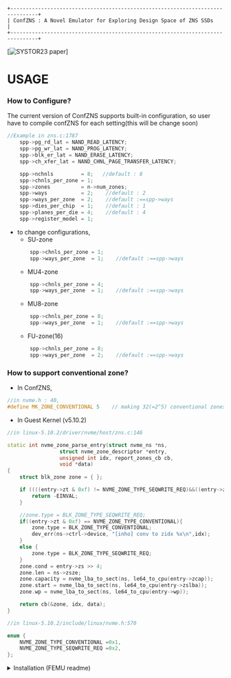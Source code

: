 ```
+-------------------------------------------------------------------------------+
| ConfZNS : A Novel Emulator for Exploring Design Space of ZNS SSDs             |
+-------------------------------------------------------------------------------+
```
[![SYSTOR23 paper](https://doi.org/https://doi.org/10.1145/3579370.3594772)]

# USAGE
### How to Configure?
The current version of ConfZNS supports built-in configuration, so user have to compile confZNS for each setting(this will be change soon)
```c++
//Example in zns.c:1787
    spp->pg_rd_lat = NAND_READ_LATENCY;
    spp->pg_wr_lat = NAND_PROG_LATENCY;
    spp->blk_er_lat = NAND_ERASE_LATENCY;
    spp->ch_xfer_lat = NAND_CHNL_PAGE_TRANSFER_LATENCY;

    spp->nchnls         = 8;   //default : 8
    spp->chnls_per_zone = 1;   
    spp->zones          = n->num_zones;     
    spp->ways           = 2;    //default : 2
    spp->ways_per_zone  = 2;    //default :==spp->ways
    spp->dies_per_chip  = 1;    //default : 1
    spp->planes_per_die = 4;    //default : 4
    spp->register_model = 1;    
```
* to change configurations, 
  * SU-zone
  ```c++
      spp->chnls_per_zone = 1;   
      spp->ways_per_zone  = 1;    //default :==spp->ways
  ```
  * MU4-zone
  ```c++
      spp->chnls_per_zone = 4;    
      spp->ways_per_zone  = 1;    //default :==spp->ways
  ```
  * MU8-zone
  ```c++
      spp->chnls_per_zone = 8;    
      spp->ways_per_zone  = 1;    //default :==spp->ways
  ```
  * FU-zone(16)
  ```c++
      spp->chnls_per_zone = 8;    
      spp->ways_per_zone  = 2;    //default :==spp->ways
  ```
  
### How to support conventional zone?

* In ConfZNS, 
```c++
//in nvme.h : 40, 
#define MK_ZONE_CONVENTIONAL 5    // making 32(=2^5) conventional zones 

```
* In Guest Kernel (v5.10.2)
```c++
//in linux-5.10.2/driver/nvme/host/zns.c:146 

static int nvme_zone_parse_entry(struct nvme_ns *ns,
				 struct nvme_zone_descriptor *entry,
				 unsigned int idx, report_zones_cb cb,
				 void *data)
{
	struct blk_zone zone = { };

	if ((((entry->zt & 0xf) != NVME_ZONE_TYPE_SEQWRITE_REQ)&&((entry->zt & 0xf) != NVME_ZONE_TYPE_CONVENTIONAL))){
		return -EINVAL;
	}

	//zone.type = BLK_ZONE_TYPE_SEQWRITE_REQ;
	if((entry->zt & 0xf) == NVME_ZONE_TYPE_CONVENTIONAL){
		zone.type = BLK_ZONE_TYPE_CONVENTIONAL;
		dev_err(ns->ctrl->device, "[inho] conv to zidx %x\n",idx);
	}
	else {
		zone.type = BLK_ZONE_TYPE_SEQWRITE_REQ;
	}
	zone.cond = entry->zs >> 4;
	zone.len = ns->zsze;
	zone.capacity = nvme_lba_to_sect(ns, le64_to_cpu(entry->zcap));
	zone.start = nvme_lba_to_sect(ns, le64_to_cpu(entry->zslba));
	zone.wp = nvme_lba_to_sect(ns, le64_to_cpu(entry->wp));

	return cb(&zone, idx, data);
}
```

```c++
//in linux-5.10.2/include/linux/nvme.h:570

enum {
	NVME_ZONE_TYPE_CONVENTIONAL =0x1, 	
	NVME_ZONE_TYPE_SEQWRITE_REQ =0x2,
};
```

<details>
<summary>Installation (FEMU readme)</summary>
<div markdown="1">       

[![FEMU Version](https://img.shields.io/badge/FEMU-v7.0-brightgreen)](https://img.shields.io/badge/FEMU-v7.0-brightgreen)
[![Build Status](https://travis-ci.com/ucare-uchicago/FEMU.svg?branch=master)](https://travis-ci.com/ucare-uchicago/FEMU)
[![License: GPL v2](https://img.shields.io/badge/License-GPL%20v2-blue.svg)](https://www.gnu.org/licenses/old-licenses/gpl-2.0.en.html)
[![Platform](https://img.shields.io/badge/Platform-x86--64-brightgreen)](https://shields.io/)

```
  ______ ______ __  __ _    _ 
 |  ____|  ____|  \/  | |  | |
 | |__  | |__  | \  / | |  | |
 |  __| |  __| | |\/| | |  | |
 | |    | |____| |  | | |__| |
 |_|    |______|_|  |_|\____/  -- A QEMU-based and DRAM-backed NVMe SSD Emulator

```
                              
Contact Information
--------------------

**Maintainer**: [Huaicheng Li](https://huaicheng.github.io), Email: ``hcli AT cmu dot edu``

Feel free to contact Huaicheng for any suggestions/feedback, bug
reports, or general discussions.

Please consider citing our FEMU paper at FAST 2018 if you use FEMU. The bib
entry is

```
@InProceedings{Li+18-FEMU, 
Author = {Huaicheng Li and Mingzhe Hao and Michael Hao Tong 
and Swaminathan Sundararaman and Matias Bj{\o}rling and Haryadi S. Gunawi},
Title = "The CASE of FEMU: Cheap, Accurate, Scalable and Extensible Flash Emulator",
Booktitle =  {Proceedings of 16th USENIX Conference on File and Storage Technologies (FAST)},
Address = {Oakland, CA},
Month =  {February},
Year =  {2018}
}
```


Research Papers using FEMU
--------------------------

**Please Check the growing list of research papers using FEMU [here](https://github.com/ucare-uchicago/FEMU/wiki/Research-Papers-using-FEMU), including papers at ASPLOS, OSDI, SOSP and FAST, etc.**



Project Description (What is FEMU?)
-----------------------------------


                            +--------------------+
                            |    VM / Guest OS   |
                            |                    |
                            |                    |
                            |  NVMe Block Device |
                            +--------^^----------+
                                     ||
                                  PCIe/NVMe
                                     ||
      +------------------------------vv----------------------------+
      |  +---------+ +---------+ +---------+ +---------+ +------+  |
      |  | Blackbox| |  OCSSD  | | ZNS-SSD | |  NoSSD  | | ...  |  |
      |  +---------+ +---------+ +---------+ +---------+ +------+  |
      |                    FEMU NVMe SSD Controller                |
      +------------------------------------------------------------+


Briefly speaking, FEMU is a **fast**, **accurate**, **scalable**, and
**extensible** NVMe SSD Emulator. Based upon QEMU/KVM, FEMU is exposed to Guest
OS (Linux) as an NVMe block device (e.g. /dev/nvme0nX). It supports emulating different types of SSDs:

- ``Whitebox mode`` (``OCSSD``) (a.k.a. Software-Defined Flash (SDF), or
  OpenChannel-SSD) with host side FTL (e.g. LightNVM or SPDK FTL), both
  OpenChannel Spec 1.2 and 2.0 are supported.

- ``Blackbox mode`` (``BBSSD``) with FTL managed by the device (like most of
  current commercial SSDs). A page-level mapping based FTL is included.

- ``ZNS mode`` (``ZNSSD``), exposing NVMe Zone interface for the host to
  directly read/write/append to the device following certain rules.

- ``NoSSD mode``, emulating a as-fast-as-possible NVMe device with sub-10
  microsecond latency. This is to emualte SCM-class block devices such as
  Optane or Z-NAND SSDs.


FEMU design aims to achieve the benefits of both SSD Hardware platforms (e.g.
CNEX OpenChannel SSD, OpenSSD, etc.) and SSD simulators (e.g. DiskSim+SSD,
FlashSim, SSDSim, etc.). Like hardware platforms, FEMU can support running full
system stack (Applications + OS + NVMe interface) on top, thus enabling
Software-Defined Flash (SDF) alike research with modifications at application,
OS, interface or SSD controller architecture level. Like SSD simulators, FEMU
can also support internal-SSD/FTL related research. Users can feel free to
experiment with new FTL algorithms or SSD performance models to explore new SSD
architecture innovations as well as benchmark the new arch changes with real
applications, instead of using decade-old disk trace files.


Installation
------------

1. Make sure you have installed necessary libraries for building QEMU. The
   dependencies can be installed by following instructions below:

```bash
  git clone https://github.com/ucare-uchicago/femu.git
  cd femu
  mkdir build-femu
  # Switch to the FEMU building directory
  cd build-femu
  # Copy femu script
  cp ../femu-scripts/femu-copy-scripts.sh .
  ./femu-copy-scripts.sh .
  # only Debian/Ubuntu based distributions supported
  sudo ./pkgdep.sh
```

2. Compile & Install FEMU:

```bash
  ./femu-compile.sh
```
  FEMU binary will appear as ``x86_64-softmmu/qemu-system-x86_64``

  **Tested host environment** (For successful FEMU compilation):
  
  | Linux Distribution   | Kernel | Gcc   | Ninja  | Python |
  | :---                 | :---:  | ---   | ---    | ---    |
  | Gentoo               | 5.10   | 9.3.0 | 1.10.1 | 3.7.9  |
  | Ubuntu 16.04.5       | 4.15.0 | 5.4.0 | 1.8.2  | 3.6.0  |
  | Ubuntu 20.04.1       | 5.4.0  | 9.3.0 | 1.10.0 | 3.8.2  | 

  **Tested VM environment** (Whether a certain FEMU mode works under a certain
  guest kernel version): 

  | Mode \ Guest Kernel       | 4.16    | 4.20    | 5.4     | 5.10    |
  | :---                      | :---:   | --      | --      | --      |
  | NoSSD                     | &check; | &check; | &check; | &check; |
  | Black-box SSD             | &check; | &check; | &check; | &check; |
  | OpenChannel-SSD v1.2      | &check; | &check; | &check; | &check; |
  | OpenChannel-SSD v2.0      | &cross; | &check; | &check; | &check; |
  | Zoned-Namespace (ZNS) SSD | &cross; | &cross; | &cross; | &check; |


3. Prepare the VM image (For performance reasons, we suggest to use a server
   version guest OS [e.g. Ubuntu Server 20.04, 18.04, 16.04])

  You can either build your own VM image, or use the VM image provided by us

  **Option 1**: This is the **recommended** way to get FEMU running quickly -
  Use our VM image file. You can download it from our
  [FEMU-VM-image-site](https://forms.gle/nEZaEe2fkj5B1bxt9). After you fill in
  the form, VM image downloading instructions will be sent to your email address
  shortly.

  **Option 2**: Build your own VM image by following instructions:
  After the guest OS is installed, make following changes to redirect VM output
  to the console, instead of using a separate GUI window. (**Desktop version
  guest OS is not tested**)

> Note: Please ask for help from Google if any of the steps doesn't work. In general, it
> gives you a basic idea to build your own VM image and make it run in text console.

```
    # Download a Ubuntu server ISO file
    $ mkdir -p ~/images/
    $ cd ~/images
    $ wget http://releases.ubuntu.com/20.04/ubuntu-20.04.3-live-server-amd64.iso
    $ sudo apt-get install qemu-system-x86
    # Create a QCOW2 disk image
    $ qemu-img create -f qcow2 femu.qcow2 80G

    # install guest OS to femu.qcow2 (You need a GUI environment to prepare the VM image)
    $ qemu-system-x86_64 -cdrom ubuntu-20.04.3-live-server-amd64.iso -hda femu.qcow2 -boot d -net nic -net user -m 8192 -localtime -smp 8 -cpu host -enable-kvm

```

  - After guest OS is installed, boot it with

```
    $ qemu-system-x86_64 -hda femu.qcow2 -net nic -net user -m 8192 -localtime -smp 8 -cpu host -enable-kvm
```

If the OS is installed into ``femu.qcow2``, you should be able to enter the
guest OS. Inside the VM, edit ``/etc/default/grub``, make sure the following
options are set.


```
GRUB_CMDLINE_LINUX="ip=dhcp console=ttyS0,115200 console=tty console=ttyS0"
GRUB_TERMINAL=serial
GRUB_SERIAL_COMMAND="serial --unit=0 --speed=115200 --word=8 --parity=no --stop=1"
```

Still in the VM, update the grub
   
```
$ sudo update-grub
$ sudo shutdown -h now
```
  
  Now you're ready to `Run FEMU`. If you stick to a Desktop version guest OS,
  please remove "-nographics" command option from the running script before
  running FEMU.

 
 4. Login to FEMU VM

  - If you correctly setup the aforementioned configurations, you should be
    able to see **text-based** VM login in the same terminal where you issue
    the running scripts.
  - Or, more conveniently, FEMU running script has mapped host port `8080` to
    guest VM port `22`, thus, after you install and run `openssh-server` inside
    the VM, you can also ssh into the VM via below command line. (Please run it
    from your host machine)
  
  ```
  $ ssh -p8080 $user@localhost
  ```

Run FEMU
--------


### 0. Minimum Requirement

- Run FEMU on a physical machine, not inside a VM (if the VM has nested
  virtualization enabled, you can also give it a try, but FEMU performance will
  suffer, this is **not** recommended.)

- At least 8 cores and 12GB DRAM in the physical machine to enable seamless run
  of the following default FEMU scripts emulating a 4GB SSD in a VM with 4
  vCPUs and 4GB DRAM.

- If you intend to emulate a larger VM (more vCPUs and DRAM) and an SSD with
  larger capacity, make sure refer to the resource provisioning tips
  [here](https://github.com/ucare-uchicago/FEMU/wiki/Before-running-FEMU).

### 1. Run FEMU as blackbox SSDs (``Device-managed FTL`` or ``BBSSD`` mode) ###

**TODO:** currently blackbox SSD parameters are hard-coded in
`hw/block/femu/ftl/ftl.c`, please change them accordingly and re-compile FEMU.

Boot the VM using the following
script:

```Bash
./run-blackbox.sh
```

### 2. Run FEMU as whitebox SSDs (ak.a. ``OpenChannel-SSD`` or ``OCSSD`` mode) ###

Both OCSSD [Specification
1.2](http://lightnvm.io/docs/Open-ChannelSSDInterfaceSpecification12-final.pdf)
and [Specification 2.0](http://lightnvm.io/docs/OCSSD-2_0-20180129.pdf) are
supported, to run FEMU OCSSD mode:

```Bash
./run-whitebox.sh
```

By default, FEMU will run OCSSD in 2.0 mode. To run OCSSD in 1.2, make sure
``OCVER=1`` is set in the ``run-whitebox.sh``



Inside the VM, you can play with LightNVM.


### 3. Run FEMU without SSD logic emulation (``NoSSD`` mode) ###

```Bash
./run-nossd.sh
```

In this ``nossd`` mode, no SSD emulation logic (either blackbox or whitebox
emulation) will be executed.  Base NVMe specification is supported, and FEMU in
this case handles IOs as fast as possible. It can be used for basic performance
benchmarking, as well as fast storage-class memory (SCM, or Intel Optane SSD)
emulation. 

### 4. Run FEMU as NVMe ZNS (Zoned-Namespace) SSDs (``ZNSSD`` mode) ###

**Notes:** Currently only basic ZNS interface is supported and it can be used
for development purposes. More features like proper latency emulation,
controller-level zone mappings to flash chips are work-in-progress.

```Bash
./run-zns.sh
```

### Contributing ###

Github [``issue``](https://github.com/ucare-uchicago/FEMU/issues) and [``pull
request``](https://github.com/ucare-uchicago/FEMU/pulls) are preferred. Do let
us know if you have any thoughts!

### Acknowledgement ###

FEMU is inspired by many prior SSD simulators/emulators (SSDSim, FlashSim,
VSSIM) as well as hardware development platforms (OpenSSD, DFC), but FEMU has
gone far beyond what prior platforms can achieve in terms of ``performance``,
``extensibility``, and ``usability``.

FEMU's NVMe controller logic is based on QEMU/NVMe, LightNVM/QEMU and ZNS/QEMU.


### For more detail, please checkout the [Wiki](https://github.com/ucare-uchicago/femu/wiki)!

</div>
</details>
